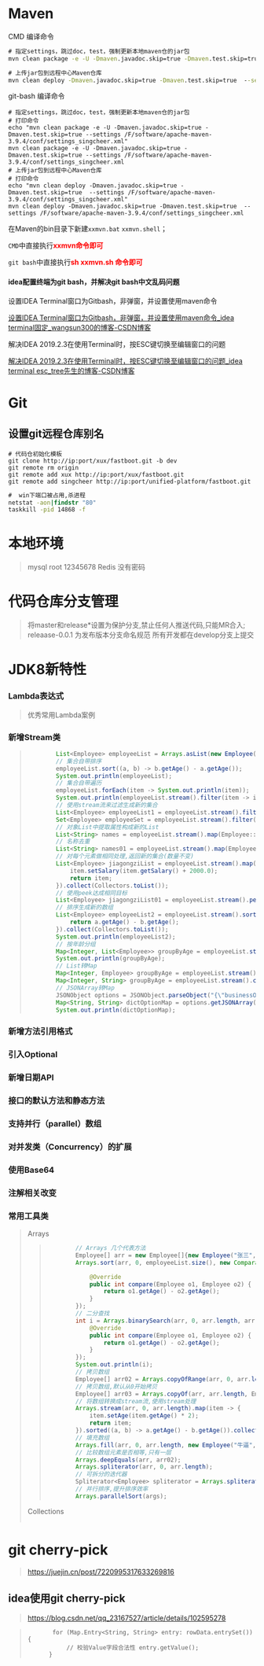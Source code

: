 # Maven

CMD 编译命令

```cmd
# 指定settings，跳过doc，test，强制更新本地maven仓的jar包
mvn clean package -e -U -Dmaven.javadoc.skip=true -Dmaven.test.skip=true --settings F:\software\apache-maven-3.9.4\conf\settings_singcheer.xml

# 上传jar包到远程中心Maven仓库
mvn clean deploy -Dmaven.javadoc.skip=true -Dmaven.test.skip=true  --settings F:\software\apache-maven-3.9.4\conf\settings_singcheer.xml
```

git-bash 编译命令

```shell
# 指定settings，跳过doc，test，强制更新本地maven仓的jar包
# 打印命令
echo "mvn clean package -e -U -Dmaven.javadoc.skip=true -Dmaven.test.skip=true --settings /F/software/apache-maven-3.9.4/conf/settings_singcheer.xml"
mvn clean package -e -U -Dmaven.javadoc.skip=true -Dmaven.test.skip=true --settings /F/software/apache-maven-3.9.4/conf/settings_singcheer.xml
# 上传jar包到远程中心Maven仓库
# 打印命令
echo "mvn clean deploy -Dmaven.javadoc.skip=true -Dmaven.test.skip=true  --settings /F/software/apache-maven-3.9.4/conf/settings_singcheer.xml"
mvn clean deploy -Dmaven.javadoc.skip=true -Dmaven.test.skip=true  --settings /F/software/apache-maven-3.9.4/conf/settings_singcheer.xml
```

在Maven的bin目录下新建`xxmvn.bat` `xxmvn.shell`；

`CMD`中直接执行<strong style="color:red">xxmvn命令即可</strong>

`git bash`中直接执行<strong style="color:red">sh xxmvn.sh 命令即可</strong>



#### idea配置终端为git bash，并解决git bash中文乱码问题

设置IDEA Terminal窗口为Gitbash，非弹窗，并设置使用maven命令

[设置IDEA Terminal窗口为Gitbash，非弹窗，并设置使用maven命令_idea terminal固定_wangsun300的博客-CSDN博客](https://blog.csdn.net/wangsun300/article/details/105782778)

解决IDEA 2019.2.3在使用Terminal时，按ESC键切换至编辑窗口的问题

[解决IDEA 2019.2.3在使用Terminal时，按ESC键切换至编辑窗口的问题_idea terminal esc_tree先生的博客-CSDN博客](https://blog.csdn.net/ldjjbzh626/article/details/103009978)



# Git

## 设置git远程仓库别名

```shell
# 代码仓初始化模板
git clone http://ip:port/xux/fastboot.git -b dev
git remote rm origin
git remote add xux http://ip:port/xux/fastboot.git
git remote add singcheer http://ip:port/unified-platform/fastboot.git
```
```cmd
#  win下端口被占用,杀进程
netstat -aon|findstr "80"
taskkill -pid 14868 -f
```

# 本地环境
> mysql root 12345678
> Redis 没有密码

# 代码仓库分支管理
> 将master和release*设置为保护分支,禁止任何人推送代码,只能MR合入;
> releaase-0.0.1 为发布版本分支命名规范
> 所有开发都在develop分支上提交

# JDK8新特性

### Lambda表达式

> 优秀常用Lambda案例
>
> 

### 新增Stream类

> ```java
>         List<Employee> employeeList = Arrays.asList(new Employee("张三", 18, 1800.0), new Employee("李四", 19, 1900.0), new Employee("王五", 20, 2000.0), new Employee("赵六", 21, 2100.0));
>         // 集合自带排序
>         employeeList.sort((a, b) -> b.getAge() - a.getAge());
>         System.out.println(employeeList);
>         // 集合自带遍历
>         employeeList.forEach(item -> System.out.println(item));
>         System.out.println(employeeList.stream().filter(item -> item.getAge() >= 20).count());
>         // 使用stream流来过滤生成新的集合
>         List<Employee> employeeList1 = employeeList.stream().filter(item -> item.getAge() >= 20).collect(Collectors.toList());
>         Set<Employee> employeeSet = employeeList.stream().filter(item -> item.getAge() >= 20).collect(Collectors.toSet());
>         // 对象List中提取属性构成新的List
>         List<String> names = employeeList.stream().map(Employee::getName).collect(Collectors.toList());
>         // 名称去重
>         List<String> names01 = employeeList.stream().map(Employee::getName).distinct().collect(Collectors.toList());
>         // 对每个元素做相同处理,返回新的集合(数量不变)
>         List<Employee> jiagongziList = employeeList.stream().map(item -> {
>             item.setSalary(item.getSalary() + 2000.0);
>             return item;
>         }).collect(Collectors.toList());
>         // 使用peek达成相同目标
>         List<Employee> jiagongziList01 = employeeList.stream().peek(item -> item.setSalary(item.getSalary() + 2000.0)).collect(Collectors.toList());
>         // 排序生成新的数组
>         List<Employee> employeeList2 = employeeList.stream().sorted((a, b) -> {
>             return a.getAge() - b.getAge();
>         }).collect(Collectors.toList());
>         System.out.println(employeeList2);
>         // 按年龄分组
>         Map<Integer, List<Employee>> groupByAge = employeeList.stream().collect(Collectors.groupingBy(Employee::getAge));
>         System.out.println(groupByAge);
>         // List转Map
>         Map<Integer, Employee> groupByAge = employeeList.stream().collect(Collectors.toMap(Employee::getId, Function.identity()));
>         Map<Integer, String> groupByAge = employeeList.stream().collect(Collectors.toMap(Employee::getId, Employee::getName));
>         // JSONArray转Map
>         JSONObject options = JSONObject.parseObject("{\"businessObjName\":\"\",\"refFieldCode\":\"\",\"maxNum\":0,\"minNum\":0,\"filter\":[{\"fieldType\":\"\"}],\"options\":[{\"label\":\"选项1\",\"value\":\"1\"},{\"label\":\"选项2\",\"value\":\"2\"}],\"linkUrl\":\"\",\"bindDict\":\"mes_origin_type\",\"maxFileNumber\":1,\"isDisplay\":1}");
>         Map<String, String> dictOptionMap = options.getJSONArray("options").stream().collect(Collectors.toMap(key -> ((JSONObject) key).getString("value"), val -> ((JSONObject) val).getString("label")));
>         System.out.println(dictOptionMap);
> ```
>
> 

### 新增方法引用格式

### 引入Optional

### 新增日期API

### 接口的默认方法和静态方法

### 支持并行（parallel）数组

### 对并发类（Concurrency）的扩展

### 使用Base64

### 注解相关改变

### 常用工具类

> Arrays
>
> > ```java
> >         // Arrays 几个代表方法
> >         Employee[] arr = new Employee[]{new Employee("张三", 18, 1800.0), new Employee("李四", 19, 1900.0), new Employee("王五", 20, 2000.0), new Employee("赵六", 21, 2100.0)};
> >         Arrays.sort(arr, 0, employeeList.size(), new Comparator<Employee>() {
> > 
> >             @Override
> >             public int compare(Employee o1, Employee o2) {
> >                 return o1.getAge() - o2.getAge();
> >             }
> >         });
> >         // 二分查找
> >         int i = Arrays.binarySearch(arr, 0, arr.length, arr[2], new Comparator<Employee>() {
> >             @Override
> >             public int compare(Employee o1, Employee o2) {
> >                 return o1.getAge() - o2.getAge();
> >             }
> >         });
> >         System.out.println(i);
> >         // 拷贝数组
> >         Employee[] arr02 = Arrays.copyOfRange(arr, 0, arr.length, Employee[].class);
> >         // 拷贝数组,默认从0开始拷贝
> >         Employee[] arr03 = Arrays.copyOf(arr, arr.length, Employee[].class);
> >         // 将数组转换成stream流,使用stream处理
> >         Arrays.stream(arr, 0, arr.length).map(item -> {
> >             item.setAge(item.getAge() * 2);
> >             return item;
> >         }).sorted((a, b) -> a.getAge() - b.getAge()).collect(Collectors.toList());
> >         // 填充数组
> >         Arrays.fill(arr, 0, arr.length, new Employee("牛逼", 30, 25000.0));
> >         // 比较数组元素是否相等,只有一层
> >         Arrays.deepEquals(arr, arr02);
> >         Arrays.spliterator(arr, 0, arr.length);
> >         // 可拆分的迭代器
> >         Spliterator<Employee> spliterator = Arrays.spliterator(arr);
> >         // 并行排序,提升排序效率
> >         Arrays.parallelSort(args);
> > ```
> >
> > 
>
> Collections
>
> > ```java
> > ```
> >
> > 

# git cherry-pick
> https://juejin.cn/post/7220995317633269816
## idea使用git cherry-pick
> https://blog.csdn.net/qq_23167527/article/details/102595278

>            for (Map.Entry<String, String> entry: rowData.entrySet()) {
>                // 校验Value字段合法性 entry.getValue();
>           }